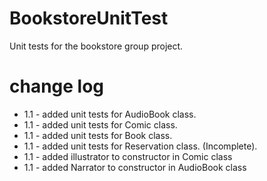 # BookstoreUnitTest
Unit tests for the bookstore group project.

# change log
- 1.1 - added unit tests for AudioBook class.
- 1.1 - added unit tests for Comic class.
- 1.1 - added unit tests for Book class.
- 1.1 - added unit tests for Reservation class. (Incomplete).
- 1.1 - added illustrator to constructor in Comic class
- 1.1 - added Narrator to constructor in AudioBook class

